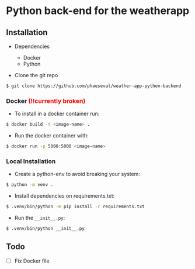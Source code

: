 # Python back-end for the weatherapp
## Installation
* Dependencies
  * Docker
  * Python

* Clone the git repo
```sh
$ git clone https://github.com/phaeseval/weather-app-python-backend
```

### Docker <span style="color:red">(!!currently broken)</span>

* To install in a docker container run: 
```sh
$ docker build -t <image-name> .
```

* Run the docker container with:
```sh
$ docker run -p 5000:5000 <image-name>
```

### Local Installation
* Create a python-env to avoid breaking your system:
```sh
$ python -m venv .
```
* Install dependencies on requirements.txt:
```sh 
$ .venv/bin/python -m pip install -r requirements.txt
```
* Run the `__init__.py`:
```sh
$ .venv/bin/python __init__.py
```

## Todo
- [ ] Fix Docker file